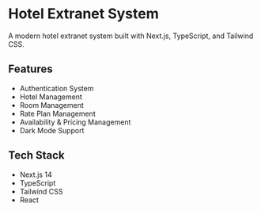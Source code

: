# Hotel Extranet System

A modern hotel extranet system built with Next.js, TypeScript, and Tailwind CSS.

## Features
- Authentication System
- Hotel Management
- Room Management
- Rate Plan Management
- Availability & Pricing Management
- Dark Mode Support

## Tech Stack
- Next.js 14
- TypeScript
- Tailwind CSS
- React

